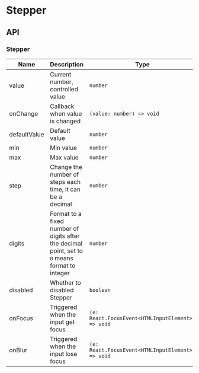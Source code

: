 # Stepper

<code src="./demos/index.tsx"></code>

## API

### Stepper

| Name         | Description                                                                                    | Type                                              | Default |
| ------------ | ---------------------------------------------------------------------------------------------- | ------------------------------------------------- | ------- |
| value        | Current number, controlled value                                                               | `number`                                          | -       |
| onChange     | Callback when value is changed                                                                 | `(value: number) => void`                         | -       |
| defaultValue | Default value                                                                                  | `number`                                          | `0`     |
| min          | Min value                                                                                      | `number`                                          | -       |
| max          | Max value                                                                                      | `number`                                          | -       |
| step         | Change the number of steps each time, it can be a decimal                                      | `number`                                          | `1`     |
| digits       | Format to a fixed number of digits after the decimal point, set to `0` means format to integer | `number`                                          | -       |
| disabled     | Whether to disabled Stepper                                                                    | `boolean`                                         | `false` |
| onFocus      | Triggered when the input get focus                                                             | `(e: React.FocusEvent<HTMLInputElement>) => void` | -       |
| onBlur       | Triggered when the input lose focus                                                            | `(e: React.FocusEvent<HTMLInputElement>) => void` | -       |
